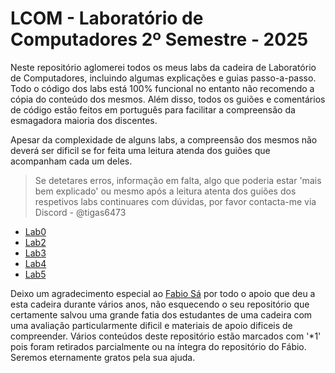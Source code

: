 # **LCOM - Laboratório de Computadores 2º Semestre - 2025**

Neste repositório aglomerei todos os meus labs da cadeira de Laboratório de Computadores, incluindo algumas explicações e guias passo-a-passo. Todo o código dos labs está 100% funcional no entanto não recomendo a cópia do conteúdo dos mesmos. Além disso, todos os guiões e comentários de código estão feitos em português para facilitar a compreensão da esmagadora maioria dos discentes.

Apesar da complexidade de alguns labs, a compreensão dos mesmos não deverá ser dificil se for feita uma leitura atenda dos guiões que acompanham cada um deles.
> Se detetares erros, informação em falta, algo que poderia estar 'mais bem explicado' ou mesmo após a leitura atenta dos guiões dos respetivos labs continuares com dúvidas, por favor contacta-me via Discord - @tigas6473


- [Lab0](https://github.com/tiagoleic02/lcom/tree/master/lab0)
- [Lab2](https://github.com/tiagoleic02/lcom/tree/master/lab2)
- [Lab3](https://github.com/tiagoleic02/lcom/tree/master/lab3)
- [Lab4](https://github.com/tiagoleic02/lcom/tree/master/lab4)
- [Lab5](https://github.com/tiagoleic02/lcom/tree/master/lab5)

Deixo um agradecimento especial ao [Fabio Sá](https://www.linkedin.com/in/fabio-a-sa) por todo o apoio que deu a esta cadeira durante vários anos, não esquecendo o seu repositório que certamente salvou uma grande fatia dos estudantes de uma cadeira com uma avaliação particularmente dificil e materiais de apoio dificeis de compreender. Vários conteúdos deste repositório estão marcados com '*1' pois foram retirados parcialmente ou na íntegra do repositório do Fábio. Seremos eternamente gratos pela sua ajuda.